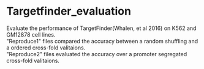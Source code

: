 # Targetfinder_evaluation
Evaluate the performance of TargetFinder(Whalen, et al 2016) on K562 and GM12878 cell lines.  
"Reproduce1" files compared the accuracy between a random shuffling and a ordered cross-fold valitaions.  
"Reproduce2" files evaluated the accuracy over a promoter segregated cross-fold valitaions.  
